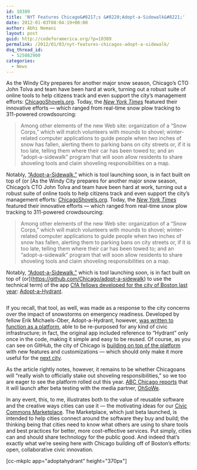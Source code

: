 ```yaml
---
id: 10389
title: 'NYT Features Chicago&#8217;s &#8220;Adopt-a-Sidewalk&#8221;'
date: 2012-01-03T08:04:19+00:00
author: Abhi Nemani
layout: post
guid: http://codeforamerica.org/?p=10389
permalink: /2012/01/03/nyt-features-chicagos-adopt-a-sidewalk/
dsq_thread_id:
  - 525082900
categories:
  - News
---
```

As the Windy City prepares for another major snow season, Chicago&#8217;s CTO John Tolva and team have been hard at work, turning out a robust suite of online tools to help citizens track and even support the city&#8217;s management efforts: [ChicagoShovels.org](http://www.cityofchicago.org/city/en/depts/mayor/snowportal/chicagoshovels.html). Today, the _[New York Times](http://www.nytimes.com/2012/01/03/us/chicagoshovels-web-site-gives-lowdown-on-snow.html?_r=1)_ featured their innovative efforts &#8212; which ranged from real-time snow plow tracking to 311-powered crowdsourcing:

> Among other elements of the new Web site: organization of a “Snow Corps,” which will match volunteers with mounds to shovel; winter-related computer applications to guide people when two inches of snow has fallen, alerting them to parking bans on city streets or, if it is too late, telling them where their car has been towed to; and an “adopt-a-sidewalk” program that will soon allow residents to share shoveling tools and claim shoveling responsibilities on a map.

Notably, [&#8220;Adopt-a-Sidewalk,&#8221;](http://webapps.cityofchicago.org/eforms/org/cityofchicago/adoptsidewalk/index.jsp) which is tool launching soon, is in fact built on top of (or [As the Windy City prepares for another major snow season, Chicago&#8217;s CTO John Tolva and team have been hard at work, turning out a robust suite of online tools to help citizens track and even support the city&#8217;s management efforts: [ChicagoShovels.org](http://www.cityofchicago.org/city/en/depts/mayor/snowportal/chicagoshovels.html). Today, the _[New York Times](http://www.nytimes.com/2012/01/03/us/chicagoshovels-web-site-gives-lowdown-on-snow.html?_r=1)_ featured their innovative efforts &#8212; which ranged from real-time snow plow tracking to 311-powered crowdsourcing:

> Among other elements of the new Web site: organization of a “Snow Corps,” which will match volunteers with mounds to shovel; winter-related computer applications to guide people when two inches of snow has fallen, alerting them to parking bans on city streets or, if it is too late, telling them where their car has been towed to; and an “adopt-a-sidewalk” program that will soon allow residents to share shoveling tools and claim shoveling responsibilities on a map.

Notably, [&#8220;Adopt-a-Sidewalk,&#8221;](http://webapps.cityofchicago.org/eforms/org/cityofchicago/adoptsidewalk/index.jsp) which is tool launching soon, is in fact built on top of (or](https://github.com/Chicago/adopt-a-sidewalk) to use the technical term) of the app [CfA fellows developed for the city of Boston last year](http://codeforamerica.org/?cfa_project=adopt-a-hydrant): [Adopt-a-Hydrant](http://adoptahydrant.org).

[<img class="aligncenter size-full wp-image-10391" title="chicagoshovels" src="http://codeforamerica.org/wp-content/uploads/2012/01/chicagoshovels.png" alt="" />](http://codeforamerica.org/wp-content/uploads/2012/01/chicagoshovels.png)

If you recall, that tool, as well, was made as a response to the city concerns over the impact of snowstorms on emergency readiness. Developed by fellow Erik Michaels-Ober, Adopt-a-Hydrant, however, [was written to function as a platform](http://civiccommons.org/2011/11/crowdsourcing-civic-infrastructure/), able to be re-purposed for any kind of civic infrastructure; in fact, the original app included reference to &#8220;Hydrant&#8221; only once in the code, making it simple and easy to be reused. Of course, as you can see on GitHub, the city of Chicago is [building on top of the platform](https://github.com/Chicago/adopt-a-sidewalk/commits/development) with new features and customizations &#8212; which should only make it more useful for the [next city](http://marketplace.civiccommons.org/apps/adopt-hydrant).

As the article rightly notes, however, it remains to be whether Chicagoans will &#8220;really wish to officially stake out shoveling responsibilities,&#8221; so we too are eager to see the platform rolled out this year. [ABC Chicago reports](http://abclocal.go.com/wls/story?section=resources&id=8487788) that it will launch after beta testing with the media partner, [OhSoWe](http://www.ohsowe.com/home).

In any event, this, to me, illustrates both to the value of reusable software and the creative ways cities can use it &#8212; the motivating ideas for our [Civic Commons Marketplace](http://marketplace.civiccommons.org). The Marketplace, which just beta launched, is intended to help cities connect around the software they buy and build; the thinking being that cities need to know what others are using to share tools and best practices for better, more cost-effective services. Put simply, cities can and should share technology for the public good. And indeed that&#8217;s exactly what we&#8217;re seeing here with Chicago building off of Boston&#8217;s efforts: open, collaborative civic innovation.

[cc-mkplc app="adoptahydrant" height="370px"]
